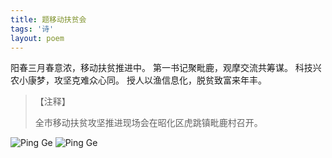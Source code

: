 ```yaml
---
title: 题移动扶贫会
tags: '诗'
layout: poem
---
```


阳春三月春意浓，移动扶贫推进中。
第一书记聚毗鹿，观摩交流共筹谋。
科技兴农小康梦，攻坚克难众心同。
授人以渔信息化，脱贫致富来年丰。

<blockquote class="text-left inline-block">
【注释】

<p>全市移动扶贫攻坚推进现场会在昭化区虎跳镇毗鹿村召开。</p>
</blockquote>

![Ping Ge](poems/ti-yi-dong-fu-pin-hui-1.jpg)
![Ping Ge](poems/ti-yi-dong-fu-pin-hui-2.jpg)
